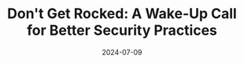 ---
title: "Don't Get Rocked: A Wake-Up Call for Better Security Practices"
date: 2024-07-09
format: blog
ext_url: "https://www.lightbeam.ai/post/don-t-get-rocked-a-wake-up-call-for-better-security-practices"
---